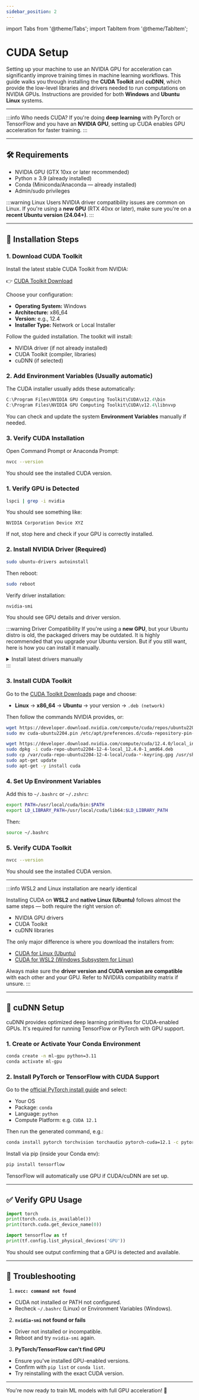 ```yaml
---
sidebar_position: 2
---
```


import Tabs from '@theme/Tabs';
import TabItem from '@theme/TabItem';

# CUDA Setup

Setting up your machine to use an NVIDIA GPU for acceleration can significantly improve training times in machine learning workflows. This guide walks you through installing the **CUDA Toolkit** and **cuDNN**, which provide the low-level libraries and drivers needed to run computations on NVIDIA GPUs. Instructions are provided for both **Windows** and **Ubuntu Linux** systems.

---

:::info Who needs CUDA?
If you're doing **deep learning** with PyTorch or TensorFlow and you have an **NVIDIA GPU**, setting up CUDA enables GPU acceleration for faster training.
:::

---

## 🛠️ Requirements

- NVIDIA GPU (GTX 10xx or later recommended)
- Python ≥ 3.9 (already installed)
- Conda (Miniconda/Anaconda — already installed)
- Admin/sudo privileges

:::warning Linux Users
NVIDIA driver compatibility issues are common on Linux. If you're using a **new GPU** (RTX 40xx or later), make sure you're on a **recent Ubuntu version (24.04+)**.
:::

---

## 🚀 Installation Steps

<Tabs>
<TabItem value="windows" label="🪟 Windows" default>

### 1. Download CUDA Toolkit

Install the latest stable CUDA Toolkit from NVIDIA:

👉 [CUDA Toolkit Download](https://developer.nvidia.com/cuda-downloads)

Choose your configuration:

- **Operating System:** Windows
- **Architecture:** x86_64
- **Version:** e.g., 12.4
- **Installer Type:** Network or Local Installer

Follow the guided installation. The toolkit will install:

- NVIDIA driver (if not already installed)
- CUDA Toolkit (compiler, libraries)
- cuDNN (if selected)

### 2. Add Environment Variables (Usually automatic)

The CUDA installer usually adds these automatically:

```powershell
C:\Program Files\NVIDIA GPU Computing Toolkit\CUDA\v12.4\bin
C:\Program Files\NVIDIA GPU Computing Toolkit\CUDA\v12.4\libnvvp
```

You can check and update the system **Environment Variables** manually if needed.

### 3. Verify CUDA Installation

Open Command Prompt or Anaconda Prompt:

```bash
nvcc --version
```

You should see the installed CUDA version.

</TabItem>

<TabItem value="linux" label="🐧 Ubuntu">

### 1. Verify GPU is Detected

```bash
lspci | grep -i nvidia
```

You should see something like:

```
NVIDIA Corporation Device XYZ
```

If not, stop here and check if your GPU is correctly installed.

### 2. Install NVIDIA Driver (Required)

```bash
sudo ubuntu-drivers autoinstall
```

Then reboot:

```bash
sudo reboot
```

Verify driver installation:

```bash
nvidia-smi
```

You should see GPU details and driver version.

:::warning Driver Compatibility
If you're using a **new GPU**, but your Ubuntu distro is old, the packaged drivers may be outdated. It is highly recommended that you upgrade your Ubuntu version. But if you still want, here is how you can install it manually.

<details>
<summary>Install latest drivers manually</summary>

1. Go to: [NVIDIA Driver Downloads](https://www.nvidia.com/Download/index.aspx)
2. Download the latest driver for your GPU.
3. Switch to a non-GUI terminal: `Ctrl + Alt + F2`
4. Stop display manager:

```bash
sudo systemctl stop gdm  # or lightdm/sddm depending on your distro
```

5. Run the installer:

```bash
sudo bash NVIDIA-Linux-x86_64-XYZ.run
```

6. Reboot your system:

```bash
sudo reboot
```

</details>
:::

### 3. Install CUDA Toolkit

Go to the [CUDA Toolkit Downloads](https://developer.nvidia.com/cuda-downloads) page and choose:

- **Linux** → **x86_64** → **Ubuntu** → your version → `.deb (network)`

Then follow the commands NVIDIA provides, or:

```bash
wget https://developer.download.nvidia.com/compute/cuda/repos/ubuntu2204/x86_64/cuda-ubuntu2204.pin
sudo mv cuda-ubuntu2204.pin /etc/apt/preferences.d/cuda-repository-pin-600

wget https://developer.download.nvidia.com/compute/cuda/12.4.0/local_installers/cuda-repo-ubuntu2204-12-4-local_12.4.0-1_amd64.deb
sudo dpkg -i cuda-repo-ubuntu2204-12-4-local_12.4.0-1_amd64.deb
sudo cp /var/cuda-repo-ubuntu2204-12-4-local/cuda-*-keyring.gpg /usr/share/keyrings/
sudo apt-get update
sudo apt-get -y install cuda
```

### 4. Set Up Environment Variables

Add this to `~/.bashrc` or `~/.zshrc`:

```bash
export PATH=/usr/local/cuda/bin:$PATH
export LD_LIBRARY_PATH=/usr/local/cuda/lib64:$LD_LIBRARY_PATH
```

Then:

```bash
source ~/.bashrc
```

### 5. Verify CUDA Toolkit

```bash
nvcc --version
```

You should see the installed CUDA version.

</TabItem>
</Tabs>

---

:::info WSL2 and Linux installation are nearly identical

Installing CUDA on **WSL2** and **native Linux (Ubuntu)** follows almost the same steps — both require the right version of:

- NVIDIA GPU drivers
- CUDA Toolkit
- cuDNN libraries

The only major difference is where you download the installers from:

- [CUDA for Linux (Ubuntu)](https://developer.nvidia.com/cuda-downloads)
- [CUDA for WSL2 (Windows Subsystem for Linux)](https://developer.nvidia.com/cuda/wsl)

Always make sure the **driver version and CUDA version are compatible** with each other and your GPU. Refer to NVIDIA’s compatibility matrix if unsure.
:::

---

## 🔄 cuDNN Setup

cuDNN provides optimized deep learning primitives for CUDA-enabled GPUs. It's required for running TensorFlow or PyTorch with GPU support.

### 1. Create or Activate Your Conda Environment

```bash
conda create -n ml-gpu python=3.11
conda activate ml-gpu
```

### 2. Install PyTorch or TensorFlow with CUDA Support

<Tabs>
<TabItem value="pytorch" label="PyTorch" default>

Go to the [official PyTorch install guide](https://pytorch.org/get-started/locally/) and select:

- Your OS
- Package: `conda`
- Language: `python`
- Compute Platform: e.g. `CUDA 12.1`

Then run the generated command, e.g.:

```bash
conda install pytorch torchvision torchaudio pytorch-cuda=12.1 -c pytorch -c nvidia
```

</TabItem>

<TabItem value="tensorflow" label="TensorFlow">

Install via pip (inside your Conda env):

```bash
pip install tensorflow
```

TensorFlow will automatically use GPU if CUDA/cuDNN are set up.

</TabItem>
</Tabs>

---

## ✅ Verify GPU Usage

<Tabs>
<TabItem value="pytorch" label="PyTorch">

```python
import torch
print(torch.cuda.is_available())
print(torch.cuda.get_device_name(0))
```

</TabItem>
<TabItem value="tensorflow" label="TensorFlow">

```python
import tensorflow as tf
print(tf.config.list_physical_devices('GPU'))
```

</TabItem>
</Tabs>

You should see output confirming that a GPU is detected and available.

---

## 🧯 Troubleshooting

1. **`nvcc: command not found`**

- CUDA not installed or PATH not configured.
- Recheck `~/.bashrc` (Linux) or Environment Variables (Windows).

2. **`nvidia-smi` not found or fails**

- Driver not installed or incompatible.
- Reboot and try `nvidia-smi` again.

3. **PyTorch/TensorFlow can't find GPU**

- Ensure you've installed GPU-enabled versions.
- Confirm with `pip list` or `conda list`.
- Try reinstalling with the exact CUDA version.

---

You're now ready to train ML models with full GPU acceleration! 🚀
